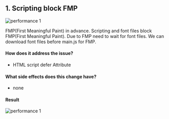 ## 1. Scripting block FMP

![performance 1](https://user-images.githubusercontent.com/4737130/31062043-226cfefe-a6ed-11e7-8dca-3298e5a71dcd.png)

FMP(First Meaningful Paint) in advance. Scripting and font files block FMP(First Meaningful Paint). Due to FMP need to wait for font files. We can download font files before main.js for FMP. 

#### How does it address the issue?

- HTML script defer Attribute

#### What side effects does this change have?

- none

#### Result

![performance 1](https://user-images.githubusercontent.com/4737130/31062031-f57032c2-a6ec-11e7-9b13-3e9795361b83.png)

